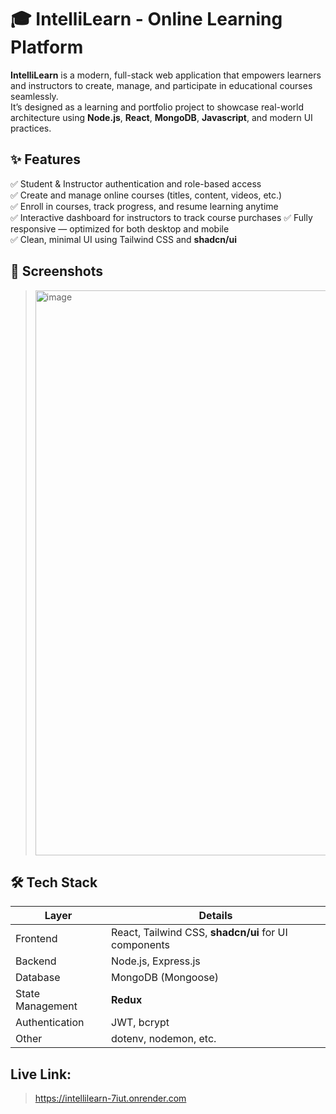 # 🎓 IntelliLearn - Online Learning Platform 

**IntelliLearn** is a modern, full-stack web application that empowers learners and instructors to create, manage, and participate in educational courses seamlessly.  
It’s designed as a learning and portfolio project to showcase real-world architecture using **Node.js**, **React**, **MongoDB**, **Javascript**, and modern UI practices.

## ✨ Features

✅ Student & Instructor authentication and role-based access  
✅ Create and manage online courses (titles, content, videos, etc.)  
✅ Enroll in courses, track progress, and resume learning anytime  
✅ Interactive dashboard for instructors to track course purchases
✅ Fully responsive — optimized for both desktop and mobile  
✅ Clean, minimal UI using Tailwind CSS and **shadcn/ui**

## 📸 Screenshots

> <img width="1898" height="904" alt="image" src="https://github.com/user-attachments/assets/fee3c02e-2503-4528-8d7b-ecf1c1ed13f4" />



## 🛠 Tech Stack

| Layer          | Details                                                                    |
|---------------------|----------------------------------------------------------------------------|
| Frontend       | React, Tailwind CSS, **shadcn/ui** for UI components                                                    
| Backend        | Node.js, Express.js                                                 
| Database       | MongoDB (Mongoose)                                                        
|State Management| **Redux**
| Authentication | JWT, bcrypt                                                          
| Other          | dotenv, nodemon, etc.    

## Live Link:
> https://intellilearn-7iut.onrender.com
                                           
